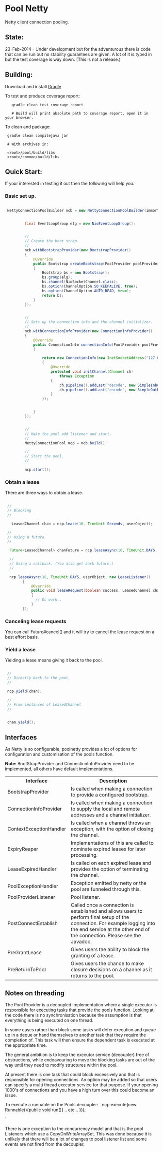 Pool Netty
==========

Netty client connection pooling.

State:
------
23-Feb-2014 - Under development but for the adventurous there is code that can be run but no stability guarantees are
given. A lot of it is typed in but the test coverage is way down. (This is not a release.)


Building:
---------

Download and install [Gradle](http://www.gradle.org)

To test and produce coverage report:

```
   gradle clean test coverage_report

   # Build will print absolute path to coverage report, open it in your browser.

```


To clean and package:

```
 gradle clean compilejava jar

 # With archives in:

 <root>/pool/build/libs
 <root>/common/build/libs

```

## Quick Start:
If your interested in testing it out then the following will help you.

### Basic set up.

```java

 NettyConnectionPoolBuilder ncb = new NettyConnectionPoolBuilder(immortalCount, maxEphemeral, ephemeralLifespanMillis);


         final EventLoopGroup elg = new NioEventLoopGroup();


         //
         // Create the boot strap.
         //
         ncb.withBootstrapProvider(new BootstrapProvider()
         {
             @Override
             public Bootstrap createBootstrap(PoolProvider poolProvider)
             {
                 Bootstrap bs = new Bootstrap();
                 bs.group(elg);
                 bs.channel(NioSocketChannel.class);
                 bs.option(ChannelOption.SO_KEEPALIVE, true);
                 bs.option(ChannelOption.AUTO_READ, true);
                 return bs;
             }
         });


         //
         // Sets up the connection info and the channel initializer.
         //
         ncb.withConnectionInfoProvider(new ConnectionInfoProvider()
         {
             @Override
             public ConnectionInfo connectionInfo(PoolProvider poolProvider)
             {

                 return new ConnectionInfo(new InetSocketAddress("127.0.0.1", 1887), null, new ChannelInitializer()
                 {
                     @Override
                     protected void initChannel(Channel ch)
                         throws Exception
                     {
                         ch.pipeline().addLast("decode", new SimpleInboundHandler(10));
                         ch.pipeline().addLast("encode", new SimpleOutboundHandler(10));
                     }
                 });


             }
         });


         //
         // Make the pool add listener and start.
         //
         NettyConnectionPool ncp = ncb.build();

         //
         // Start the pool.
         //

         ncp.start();

```

### Obtain a lease
There are three ways to obtain a lease.

```java

 //
 // Blocking
 //

   LeasedChannel chan = ncp.lease(10, TimeUnit.Seconds, userObject);

 //
 // Using a future.
 //

  Future<LeasedChannel> chanFuture = ncp.leaseAsync(10, TimeUnit.DAYS, userObject);

  //
  // Using a callback. (You also get back future.)
  //

  ncp.leaseAsync(10, TimeUnit.DAYS, userObject, new LeaseListener()
        {
            @Override
            public void leaseRequest(boolean success, LeasedChannel channel, Throwable th)
            {
              // Do work..
            }
        });


```

### Canceling lease requests
You can call Future#cancel() and it will try to cancel the lease request on a best effort basis.



### Yield a lease
Yielding a lease means giving it back to the pool.

```java

 //
 // Directly back to the pool.
 //

 ncp.yield(chan);

 //
 // From instances of LeasedChannel
 //


 chan.yield();

```

## Interfaces
As Netty is so configurable, poolnetty provides a lot of options for configuration and customisation of the pools
function.

**Note:**
BootStrapProvider and ConnectionInfoProvider need to be implemented, all others have default implementations.


<table>
<tr><th>Interface</th><th>Description</th></tr>
<tr><td>BootstrapProvider</td><td>Is called when making a connection to provide a configured bootstrap.</td></tr>
<tr><td>ConnectionInfoProvider</td><td>Is called when making a connection to supply the local and remote addresses and
a channel initializer.</td></tr>
<tr><td>ContextExceptionHandler</td><td>Is called when a channel throws an exception, with the option of closing the channel.</td></tr>
<tr><td>ExpiryReaper</td><td>Implementations of this are called to nominate expired leases for later processing.</td></tr>

<tr><td>LeaseExpiredHandler</td><td>Is called on each expired lease and provides the option of terminating the channel.</td></tr>

<tr><td>PoolExceptionHandler</td><td>Exception emitted by netty or the pool are funneled through this.</td></tr>

<tr><td>PoolProviderListener</td><td>Pool listener.</td></tr>

<tr><td>PostConnectEstablish</td><td>Called once a connection is established and allows users to perform final setup
of the connection. For example logging into the end service at the other end of the connection. Please see the Javadoc.</td></tr>

<tr><td>PreGrantLease</td><td>Gives users the ability to block the granting of a lease.</td></tr>
<tr><td>PreReturnToPool</td><td>Gives users the chance to make closure decisions on a channel as it returns to the pool.</td></tr>
</table>



## Notes on threading

The Pool Provider is a decoupled implementation where a single executor is responsible for executing tasks that provide
the pools function. Looking at the code there is no synchronisation because the assumption is that everything is
being executed on one thread.

In some cases rather than block some tasks will defer execution and queue up in a deque or hand themselves to another
task that they require the completion of. This task will then ensure the dependent task is executed at the appropriate time.

The general ambition is to keep the executor service (decoupler) free of obstructions, while endeavouring to move the
blocking tasks are out of the way until they need to modify structures within the pool.

At present there is one task that could block excessively and that is responsible for opening connections. An option may
be added so that users can specify a multi thread executor service for that purpose. If your opening 1000's of
connections and you have a high turn over this could become an issue.

To execute a runnable on the Pools decoupler:
`
ncp.execute(new Runnable(){public void run(){ .. etc ..  }});

`

There is one exception to the concurrency model and that is the pool Listeners which use a CopyOnWriteArraySet. This was
done because it is unlikely that there will be a lot of changes to pool listener list and some events are not fired from
the decoupler.
